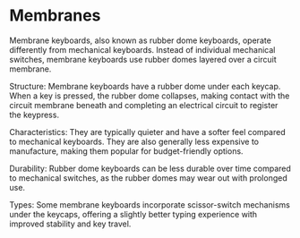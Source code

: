 
# Membranes

Membrane keyboards, also known as rubber dome keyboards, operate differently from mechanical keyboards. Instead of individual mechanical switches, membrane keyboards use rubber domes layered over a circuit membrane.

Structure: Membrane keyboards have a rubber dome under each keycap. When a key is pressed, the rubber dome collapses, making contact with the circuit membrane beneath and completing an electrical circuit to register the keypress.

Characteristics: They are typically quieter and have a softer feel compared to mechanical keyboards. They are also generally less expensive to manufacture, making them popular for budget-friendly options.

Durability: Rubber dome keyboards can be less durable over time compared to mechanical switches, as the rubber domes may wear out with prolonged use.

Types: Some membrane keyboards incorporate scissor-switch mechanisms under the keycaps, offering a slightly better typing experience with improved stability and key travel.